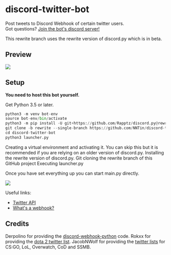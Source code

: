 # discord-twitter-bot
Post tweets to Discord Webhook of certain twitter users.  
Got questions? [Join the bot's discord server!](https://discord.gg/Dkg79tc)

This rewrite branch uses the rewrite version of discord.py which is in beta.

## Preview

[![](img/gif.gif)](https://discord.gg/Dkg79tc)

## Setup

**You need to host this bot yourself.**

Get Python 3.5 or later.

```python
python3 -m venv bot-env
source bot-env/bin/activate
python3 -m pip install -U git+https://github.com/Rapptz/discord.py@rewrite#egg=discord.py
git clone -b rewrite --single-branch https://github.com/NNTin/discord-twitter-bot.git
cd discord-twitter-bot
python3 launcher.py
```

Creating a virtual environment and activating it. You can skip this but it is recommended if you are relying on an older version of discord.py.
Installing the rewrite version of discord.py.
Git cloning the rewrite branch of this GitHub project
Executing launcher.py

Once you have set everything up you can start main.py directly.


![](https://i.imgur.com/TdJahu9.png)

Useful links:
* [Twitter API](https://apps.twitter.com/)
* [What's a webhook?](https://support.discordapp.com/hc/en-us/articles/228383668-Intro-to-Webhooks)

## Credits
Derpolino for providing the [discord-webhook-python](https://github.com/Derpolino/discord-webhooks-python) code.
Rokxx for providing the [dota 2 twitter list](https://twitter.com/rokxx/lists/dota-2/members).
JacobNWolf for providing the [twitter lists](https://twitter.com/JacobNWolf/lists/) for CS:GO, LoL, Overwatch, CoD and SSMB.